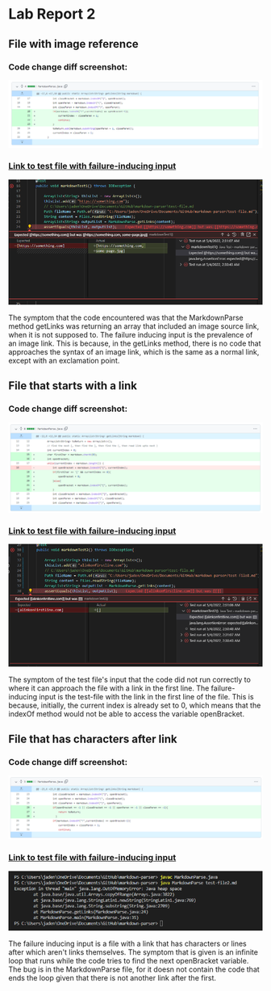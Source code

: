 # Lab Report 2

## File with image reference
### Code change diff screenshot:
![code diff](images/lab-report-2-1.png)
### [Link to test file with failure-inducing input](https://jadenbanawa.github.io/markdown-parser/test-file.md)
![symptom of failure inducing input](images/lab-report-2-2.png)

The symptom that the code encountered was that the MarkdownParse method getLinks was returning an array that included an image source link, when it is not supposed to. The failure inducing input is the prevalence of an image link. This is because, in the getLinks method, there is no code that approaches the syntax of an image link, which is the same as a normal link, except with an exclamation point.


## File that starts with a link
### Code change diff screenshot:
![code diff](images/lab-report-2-3.png)
### [Link to test file with failure-inducing input](https://jadenbanawa.github.io/markdown-parser/test-file8.md)
![symptom of failure inducing input](images/lab-report-2-4.png)

The symptom of the test file's input that the code did not run correctly to where it can approach the file with a link in the first line. The failure-inducing input is the test-file with the link in the first line of the file. This is because, initially, the current index is already set to 0, which means that the indexOf method would not be able to access the variable openBracket. 

## File that has characters after link
### Code change diff screenshot:
![code diff](images/lab-report-2-5.png)
### [Link to test file with failure-inducing input](https://jadenbanawa.github.io/markdown-parser/test-file2.md)
![symptom of failure inducing input](images/lab-report-2-6.png)

The failure inducing input is a file with a link that has characters or lines after which aren't links themselves. The symptom that is given is an infinite loop that runs while the code tries to find the next openBracket variable. The bug is in the MarkdownParse file, for it doesn not contain the code that ends the loop given that there is not another link after the first.

